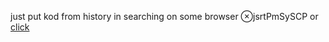 just put kod from history in searching on some browser ⊗jsrtPmSySCP
or [click](https://code.mu/ru/javascript/framework/react/book/prime/styling/styled-components-props/)
